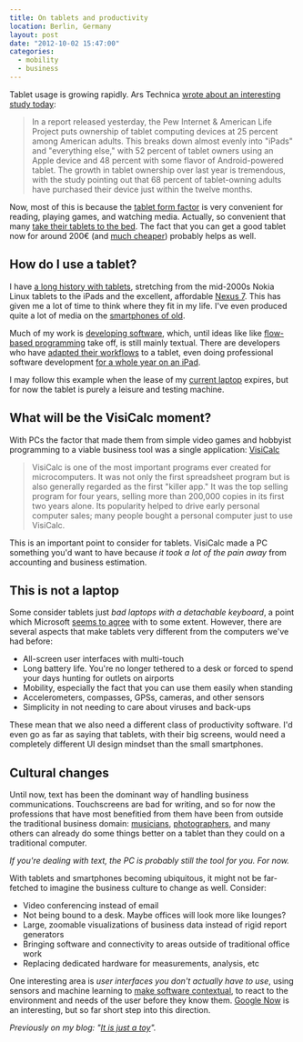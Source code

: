 ```yaml
---
title: On tablets and productivity
location: Berlin, Germany
layout: post
date: "2012-10-02 15:47:00"
categories:
  - mobility
  - business
---
```

Tablet usage is growing rapidly. Ars Technica [wrote about an interesting study today](http://arstechnica.com/gadgets/2012/10/study-shows-25-of-americans-own-a-tablet/):

> In a report released yesterday, the Pew Internet & American Life Project puts ownership of tablet computing devices at 25 percent among American adults. This breaks down almost evenly into "iPads" and "everything else," with 52 percent of tablet owners using an Apple device and 48 percent with some flavor of Android-powered tablet. The growth in tablet ownership over last year is tremendous, with the study pointing out that 68 percent of tablet-owning adults have purchased their device just within the twelve months.

Now, most of this is because the [tablet form factor](http://bergie.iki.fi/blog/why_the_tablet_form_factor_is_winning/) is very convenient for reading, playing games, and watching media. Actually, so convenient that many [take their tablets to the bed](http://www.niemanlab.org/2012/10/let-me-guess-you-sleep-with-your-ipad-dont-you/). The fact that you can get a good tablet now for around 200€ (and [much cheaper](http://techcrunch.com/2012/09/20/aakash-tablet/)) probably helps as well.

## How do I use a tablet?

I have [a long history with tablets](http://bergie.iki.fi/blog/meego-diaspora/), stretching from the mid-2000s Nokia Linux tablets to the iPads and the excellent, affordable [Nexus 7](http://www.google.com/nexus/#/7). This has given me a lot of time to think where they fit in my life. I've even produced quite a lot of media on the [smartphones of old](http://bergie.iki.fi/blog/with_nokia_you-re_not_just_a_consumer/).

Much of my work is [developing software](https://github.com/bergie), which, until ideas like like [flow-based programming](http://noflojs.org/) take off, is still mainly textual. There are developers who have [adapted their workflows](http://yieldthought.com/post/12239282034/swapped-my-macbook-for-an-ipad) to a tablet, even doing professional software development [for a whole year on an iPad](http://yieldthought.com/post/31857050698/ipad-linode-1-year-later).

I may follow this example when the lease of my [current laptop](http://bergie.iki.fi/blog/11-macbook_air-the_best_computer_i-ve_ever_had/) expires, but for now the tablet is purely a leisure and testing machine.

## What will be the VisiCalc moment?

With PCs the factor that made them from simple video games and hobbyist programming to a viable business tool was a single application: [VisiCalc](http://www.trs-80.org/visicalc/)

> VisiCalc is one of the most important programs ever created for microcomputers. It was not only the first spreadsheet program but is also generally regarded as the first "killer app." It was the top selling program for four years, selling more than 200,000 copies in its first two years alone. Its popularity helped to drive early personal computer sales; many people bought a personal computer just to use VisiCalc.

This is an important point to consider for tablets. VisiCalc made a PC something you'd want to have because *it took a lot of the pain away* from accounting and business estimation.

## This is not a laptop

Some consider tablets just _bad laptops with a detachable keyboard_, a point which Microsoft [seems to agree](http://www.microsoft.com/surface/en/us/default.aspx) with to some extent. However, there are several aspects that make tablets very different from the computers we've had before:

* All-screen user interfaces with multi-touch
* Long battery life. You're no longer tethered to a desk or forced to spend your days hunting for outlets on airports
* Mobility, especially the fact that you can use them easily when standing
* Accelerometers, compasses, GPSs, cameras, and other sensors
* Simplicity in not needing to care about viruses and back-ups

These mean that we also need a different class of productivity software. I'd even go as far as saying that tablets, with their big screens, would need a completely different UI design mindset than the small smartphones.

## Cultural changes

Until now, text has been the dominant way of handling business communications. Touchscreens are bad for writing, and so for now the professions that have most benefitied from them have been from outside the traditional business domain: [musicians](http://www.techradar.com/news/mobile-computing/tablets/how-musicians-are-using-the-ipad-921391), [photographers](http://terrywhite.com/techblog/ipad-fits-photography-workflow/), and many others can already do some things better on a tablet than they could on a traditional computer.

*If you're dealing with text, the PC is probably still the tool for you. For now.*

With tablets and smartphones becoming ubiquitous, it might not be far-fetched to imagine the business culture to change as well. Consider:

* Video conferencing instead of email
* Not being bound to a desk. Maybe offices will look more like lounges?
* Large, zoomable visualizations of business data instead of rigid report generators
* Bringing software and connectivity to areas outside of traditional office work
* Replacing dedicated hardware for measurements, analysis, etc

One interesting area is _user interfaces you don't actually have to use_, using sensors and machine learning to [make software contextual](http://worrydream.com/MagicInk/), to react to the environment and needs of the user before they know them. [Google Now](http://www.google.com/landing/now/) is an interesting, but so far short step into this direction.

*Previously on my blog: "[It is just a toy](http://bergie.iki.fi/blog/it-is-just-a-toy/)".*
